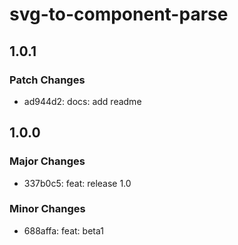 # svg-to-component-parse

## 1.0.1

### Patch Changes

- ad944d2: docs: add readme

## 1.0.0

### Major Changes

- 337b0c5: feat: release 1.0

### Minor Changes

- 688affa: feat: beta1
